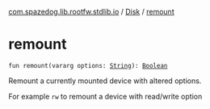 [com.spazedog.lib.rootfw.stdlib.io](../index.md) / [Disk](index.md) / [remount](.)

# remount

`fun remount(vararg options: `[`String`](https://kotlinlang.org/api/latest/jvm/stdlib/kotlin/-string/index.html)`): `[`Boolean`](https://kotlinlang.org/api/latest/jvm/stdlib/kotlin/-boolean/index.html)

Remount a currently mounted device with altered options.

For example `rw` to remount a device with read/write option

